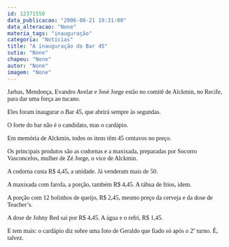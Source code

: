 ```yaml
---
id: 12371550
data_publicacao: "2006-08-21 19:31:00"
data_alteracao: "None"
materia_tags: "inauguração"
categoria: "Notícias"
title: "A inauguração do Bar 45"
sutia: "None"
chapeu: "None"
autor: "None"
imagem: "None"
---
```

<p><P><FONT face=Verdana>Jarbas, Mendonça, Evandro Avelar e José Jorge estão no comitê de Alckmin, no Recife, para dar uma força ao tucano.</FONT></P></p>
<p><P><FONT face=Verdana>Eles foram inaugurar o Bar 45, que abrirá sempre às segundas.</FONT></P></p>
<p><P><FONT face=Verdana>O forte do bar não é o candidato, mas o cardápio.</p>
<p> </FONT></P></p>
<p><P><FONT face=Verdana>Em memória de Alckmin, todos os itens têm 45 centavos no preço.</FONT></P></p>
<p><P><FONT face=Verdana>Os principais produtos são as codornas e a maxixada, preparadas por Socorro Vasconcelos, mulher de Zé Jorge, o vice de Alckmin.</FONT></P></p>
<p><P><FONT face=Verdana>A codorna custa R$ 4,45, a unidade. Já venderam mais de 50.</FONT></P></p>
<p><P><FONT face=Verdana>A maxixada com farofa, a porção, também R$ 4,45. A tábua de frios, idem.</FONT></P></p>
<p><P><FONT face=Verdana>A porção com 12 bolinhos de queijo, R$ 2,45, mesmo preço da cerveja e da dose de Teacher’s.</FONT></P></p>
<p><P><FONT face=Verdana>A dose de Johny Red sai por R$ 4,45. A água e o refri, R$ 1,45.</FONT></P></p>
<p><P><FONT face=Verdana>E tem mais: o cardápio diz sobre uma foto de Geraldo que fiado só após o 2º turno. </FONT><FONT face=Verdana>É, talvez.</FONT></P> </p>
